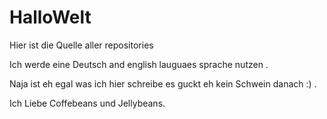 # HalloWelt
Hier ist die Quelle aller repositories 

Ich werde eine Deutsch and english lauguaes sprache nutzen . 

Naja ist eh egal was ich hier schreibe es guckt eh kein Schwein danach :) . 

Ich Liebe Coffebeans und Jellybeans. 


